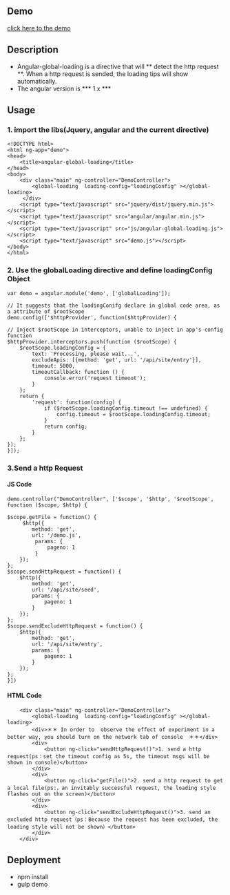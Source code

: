 ## Demo
[click here to the demo](http://jsrun.net/GhYKp/show)

## Description
+ Angular-global-loading is a directive that will ** detect  the http request **. When a http request is sended, the loading tips will show automatically.
+ The angular version is *** 1.x ***

## Usage
### 1. import the libs(Jquery, angular and the current directive)
	<!DOCTYPE html>
	<html ng-app="demo">
    <head>
        <title>angular-global-loading</title>
    </head>
    <body>
        <div class="main" ng-controller="DemoController">
            <global-loading  loading-config="loadingConfig" ></global-loading>
         </div>
        <script type="text/javascript" src="jquery/dist/jquery.min.js"></script>
        <script type="text/javascript" src="angular/angular.min.js"></script>
        <script type="text/javascript" src="js/angular-global-loading.js"></script>
        <script type="text/javascript" src="demo.js"></script>
    </body>
    </html>

### 2. Use the globalLoading directive and define loadingConfig Object
    var demo = angular.module('demo', ['globalLoading']);

    // It suggests that the loadingConifg declare in global code area, as a attribute of $rootScope
    demo.config(['$httpProvider', function($httpProvider) {

    // Inject $rootScope in interceptors, unable to inject in app's config function
    $httpProvider.interceptors.push(function ($rootScope) {
        $rootScope.loadingConfig = {
            text: 'Processing, please wait...',
            excludeApis: [{method: 'get', url: '/api/site/entry'}],
            timeout: 5000,
            timeoutCallback: function () {
                console.error('request timeout');
            }
        };
        return {
            'request': function(config) {
                if ($rootScope.loadingConfig.timeout !== undefined) {
                    config.timeout = $rootScope.loadingConfig.timeout;
                }
                return config;
            }
        };
    });
    }]);

### 3.Send a http Request
#### JS Code
    demo.controller("DemoController", ['$scope', '$http', '$rootScope', function ($scope, $http) {

    $scope.getFile = function() {
         $http({
            method: 'get',
            url: '/demo.js',
             params: {
                 pageno: 1
             }
        });
    };
    $scope.sendHttpRequest = function() {
        $http({
            method: 'get',
            url: '/api/site/seed',
            params: {
                pageno: 1
            }
        });
    };
    $scope.sendExcludeHttpRequest = function() {
        $http({
            method: 'get',
            url: '/api/site/entry',
            params: {
                pageno: 1
            }
        });
    };
    }])
#### HTML Code

        <div class="main" ng-controller="DemoController">
            <global-loading  loading-config="loadingConfig" ></global-loading>
            <div>＊＊ In order to  observe the effect of experiment in a better way, you should turn on the network tab of console  ＊＊</div>
            <div>
                <button ng-click="sendHttpRequest()">1. send a http request(ps：set the timeout config as 5s, the timeout msgs will be shown in console)</button>
            </div>
            <div>
                <button ng-click="getFile()">2. send a http request to get a local file(ps:，an invitably successful request, the loading style flashes out on the screen)</button>
            </div>
            <div>
                <button ng-click="sendExcludeHttpRequest()">3. send an excluded http request（ps：Because the request has been excluded, the loading style will not be shown）</button>
            </div>
        </div>

## Deployment
+ npm install
+ gulp demo